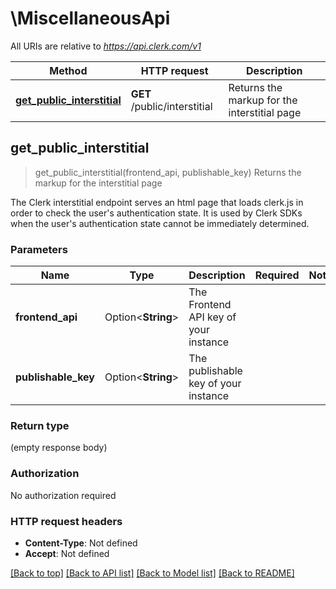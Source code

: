 # \MiscellaneousApi

All URIs are relative to *https://api.clerk.com/v1*

Method | HTTP request | Description
------------- | ------------- | -------------
[**get_public_interstitial**](MiscellaneousApi.md#get_public_interstitial) | **GET** /public/interstitial | Returns the markup for the interstitial page



## get_public_interstitial

> get_public_interstitial(frontend_api, publishable_key)
Returns the markup for the interstitial page

The Clerk interstitial endpoint serves an html page that loads clerk.js in order to check the user's authentication state. It is used by Clerk SDKs when the user's authentication state cannot be immediately determined.

### Parameters


Name | Type | Description  | Required | Notes
------------- | ------------- | ------------- | ------------- | -------------
**frontend_api** | Option<**String**> | The Frontend API key of your instance |  |
**publishable_key** | Option<**String**> | The publishable key of your instance |  |

### Return type

 (empty response body)

### Authorization

No authorization required

### HTTP request headers

- **Content-Type**: Not defined
- **Accept**: Not defined

[[Back to top]](#) [[Back to API list]](../README.md#documentation-for-api-endpoints) [[Back to Model list]](../README.md#documentation-for-models) [[Back to README]](../README.md)

